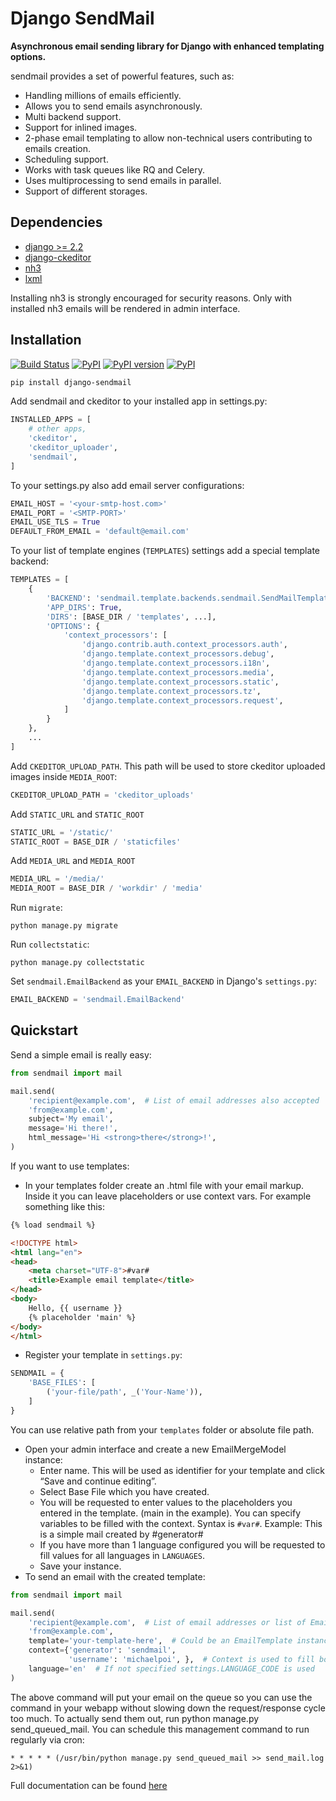# Django SendMail

**Asynchronous email sending library for Django with enhanced templating options.**

sendmail provides a set of powerful features, such as:

- Handling millions of emails efficiently. 
- Allows you to send emails asynchronously.
- Multi backend support. 
- Support for inlined images.
- 2-phase email templating to allow non-technical users contributing to emails creation.
- Scheduling support.
- Works with task queues like RQ and Celery.
- Uses multiprocessing to send emails in parallel.
- Support of different storages.

## Dependencies

- [django \>= 2.2](https://djangoproject.com/)
- [django-ckeditor](https://pypi.org/project/django-ckeditor/)
- [nh3](https://pypi.org/project/nh3/)
- [lxml](https://pypi.org/project/lxml/)

Installing nh3 is strongly encouraged for security reasons. Only with installed nh3 emails will be rendered in admin interface.

## Installation

[![Build Status](https://github.com/ui/django-post_office/actions/workflows/test.yml/badge.svg)](https://github.com/michaelpoi/django-post_office/actions)
[![PyPI](https://img.shields.io/pypi/pyversions/django-post_office.svg)]()
[![PyPI version](https://img.shields.io/pypi/v/django-post_office.svg)](https://pypi.python.org/pypi/django-post_office)
[![PyPI](https://img.shields.io/pypi/l/django-post_office.svg)]()


```sh
pip install django-sendmail
```

Add sendmail and ckeditor to your installed app in settings.py:

```python
INSTALLED_APPS = [
    # other apps,
    'ckeditor',
    'ckeditor_uploader',
    'sendmail',
]
```

To your settings.py also add email server configurations:

```python
EMAIL_HOST = '<your-smtp-host.com>'
EMAIL_PORT = '<SMTP-PORT>'
EMAIL_USE_TLS = True
DEFAULT_FROM_EMAIL = 'default@email.com'
```

To your list of template engines (`TEMPLATES`) settings add a special template backend:

```python
TEMPLATES = [
    {
        'BACKEND': 'sendmail.template.backends.sendmail.SendMailTemplates',
        'APP_DIRS': True,
        'DIRS': [BASE_DIR / 'templates', ...],
        'OPTIONS': {
            'context_processors': [
                'django.contrib.auth.context_processors.auth',
                'django.template.context_processors.debug',
                'django.template.context_processors.i18n',
                'django.template.context_processors.media',
                'django.template.context_processors.static',
                'django.template.context_processors.tz',
                'django.template.context_processors.request',
            ]
        }
    },
    ...
]
```
Add `CKEDITOR_UPLOAD_PATH`. This path will be used to store ckeditor uploaded images inside `MEDIA_ROOT`:

```python
CKEDITOR_UPLOAD_PATH = 'ckeditor_uploads'
```

Add `STATIC_URL` and `STATIC_ROOT`

```python
STATIC_URL = '/static/'
STATIC_ROOT = BASE_DIR / 'staticfiles'
```

Add `MEDIA_URL` and `MEDIA_ROOT`

```python
MEDIA_URL = '/media/'
MEDIA_ROOT = BASE_DIR / 'workdir' / 'media'
```

Run `migrate`:

```shell
python manage.py migrate
```

Run `collectstatic`:

```shell
python manage.py collectstatic
```

Set `sendmail.EmailBackend` as your `EMAIL_BACKEND` in Django's `settings.py`:

```python
EMAIL_BACKEND = 'sendmail.EmailBackend'
```

## Quickstart

Send a simple email is really easy:

```python
from sendmail import mail

mail.send(
    'recipient@example.com',  # List of email addresses also accepted
    'from@example.com',
    subject='My email',
    message='Hi there!',
    html_message='Hi <strong>there</strong>!',
)
```

If you want to use templates:

- In your templates folder create an .html file with your email markup. Inside it you can leave placeholders or use context vars. For example something like this:

```html
{% load sendmail %}

<!DOCTYPE html>
<html lang="en">
<head>
    <meta charset="UTF-8">#var#
    <title>Example email template</title>
</head>
<body>
    Hello, {{ username }}
    {% placeholder 'main' %}
</body>
</html>
```

- Register your template in `settings.py`:

```python
SENDMAIL = {
    'BASE_FILES': [
        ('your-file/path', _('Your-Name')),
    ]
}
```

You can use relative path from your `templates` folder or absolute file path.

- Open your admin interface and create a new EmailMergeModel instance:
    - Enter name. This will be used as identifier for your template and click “Save and continue editing”.
    - Select Base File which you have created.
    - You will be requested to enter values to the placeholders you entered in the template. (main in the example).
        You can specify variables to be filled with the context.
        Syntax is `#var#`.
        Example: This is a simple mail created by #generator#
    - If you have more than 1 language configured you will be requested to fill values for all languages in `LANGUAGES`.
    - Save your instance.
- To send an email with the created template:

```python
from sendmail import mail

mail.send(
    'recipient@example.com',  # List of email addresses or list of EmailAddress also accepted
    'from@example.com',
    template='your-template-here',  # Could be an EmailTemplate instance or name
    context={'generator': 'sendmail',
             'username': 'michaelpoi', },  # Context is used to fill both {{ var }} in html and #var# in ckeditor.
    language='en'  # If not specified settings.LANGUAGE_CODE is used
)
```

The above command will put your email on the queue so you can use the command in your webapp without slowing down the request/response cycle too much. 
To actually send them out, run python manage.py send_queued_mail. 
You can schedule this management command to run regularly via cron:

```shell
* * * * * (/usr/bin/python manage.py send_queued_mail >> send_mail.log 2>&1)
```

Full documentation can be found [here](https://michaelpoi.github.io/django-post_office/)

